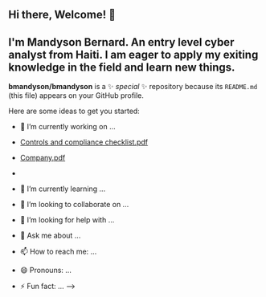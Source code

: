 ## Hi there, Welcome! 👋

## I'm Mandyson Bernard. An entry level cyber analyst from Haiti. I am eager to apply my exiting knowledge in the field and learn new things.
**bmandyson/bmandyson** is a ✨ _special_ ✨ repository because its `README.md` (this file) appears on your GitHub profile.

Here are some ideas to get you started:

- 🔭 I’m currently working on ...
- [Controls and compliance checklist.pdf](https://github.com/user-attachments/files/18512474/Controls.and.compliance.checklist.pdf)
- [Company.pdf](https://github.com/user-attachments/files/18512475/Botium.Toys_.Scope.goals.and.risk.assessment.report.pdf)

- 
- 🌱 I’m currently learning ...
- 👯 I’m looking to collaborate on ...
- 🤔 I’m looking for help with ...
- 💬 Ask me about ...
- 📫 How to reach me: ...
- 😄 Pronouns: ...
- ⚡ Fun fact: ...
-->
